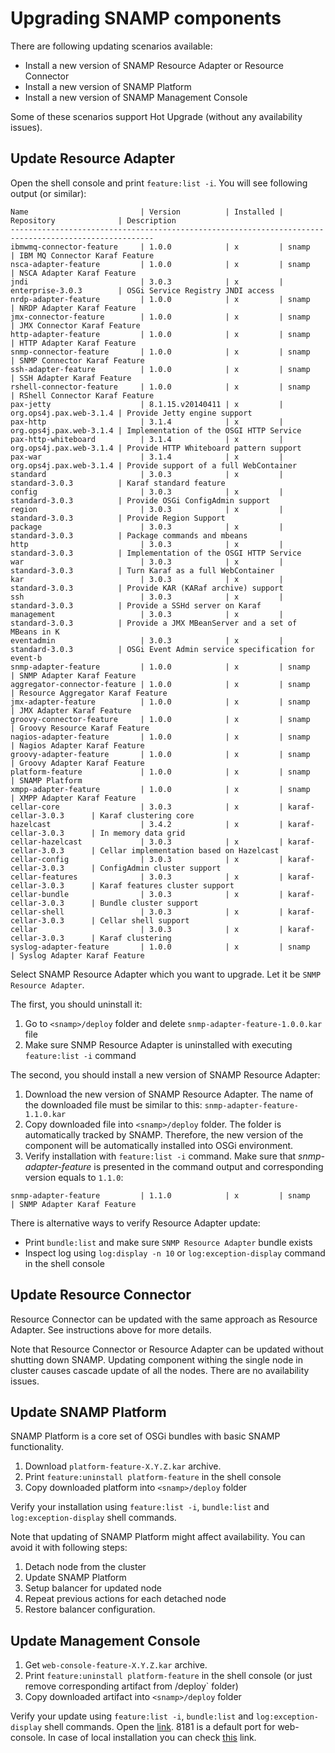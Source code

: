Upgrading SNAMP components
====

There are following updating scenarios available:
* Install a new version of SNAMP Resource Adapter or Resource Connector
* Install a new version of SNAMP Platform
* Install a new version of SNAMP Management Console

Some of these scenarios support Hot Upgrade (without any availability issues).

## Update Resource Adapter
Open the shell console and print `feature:list -i`. You will see following output (or similar):
```
Name                         | Version          | Installed | Repository              | Description
------------------------------------------------------------------------------------------------------
ibmwmq-connector-feature     | 1.0.0            | x         | snamp                   | IBM MQ Connector Karaf Feature
nsca-adapter-feature         | 1.0.0            | x         | snamp                   | NSCA Adapter Karaf Feature
jndi                         | 3.0.3            | x         | enterprise-3.0.3        | OSGi Service Registry JNDI access
nrdp-adapter-feature         | 1.0.0            | x         | snamp                   | NRDP Adapter Karaf Feature
jmx-connector-feature        | 1.0.0            | x         | snamp                   | JMX Connector Karaf Feature
http-adapter-feature         | 1.0.0            | x         | snamp                   | HTTP Adapter Karaf Feature
snmp-connector-feature       | 1.0.0            | x         | snamp                   | SNMP Connector Karaf Feature
ssh-adapter-feature          | 1.0.0            | x         | snamp                   | SSH Adapter Karaf Feature
rshell-connector-feature     | 1.0.0            | x         | snamp                   | RShell Connector Karaf Feature
pax-jetty                    | 8.1.15.v20140411 | x         | org.ops4j.pax.web-3.1.4 | Provide Jetty engine support
pax-http                     | 3.1.4            | x         | org.ops4j.pax.web-3.1.4 | Implementation of the OSGI HTTP Service
pax-http-whiteboard          | 3.1.4            | x         | org.ops4j.pax.web-3.1.4 | Provide HTTP Whiteboard pattern support
pax-war                      | 3.1.4            | x         | org.ops4j.pax.web-3.1.4 | Provide support of a full WebContainer
standard                     | 3.0.3            | x         | standard-3.0.3          | Karaf standard feature
config                       | 3.0.3            | x         | standard-3.0.3          | Provide OSGi ConfigAdmin support
region                       | 3.0.3            | x         | standard-3.0.3          | Provide Region Support
package                      | 3.0.3            | x         | standard-3.0.3          | Package commands and mbeans
http                         | 3.0.3            | x         | standard-3.0.3          | Implementation of the OSGI HTTP Service
war                          | 3.0.3            | x         | standard-3.0.3          | Turn Karaf as a full WebContainer
kar                          | 3.0.3            | x         | standard-3.0.3          | Provide KAR (KARaf archive) support
ssh                          | 3.0.3            | x         | standard-3.0.3          | Provide a SSHd server on Karaf
management                   | 3.0.3            | x         | standard-3.0.3          | Provide a JMX MBeanServer and a set of MBeans in K
eventadmin                   | 3.0.3            | x         | standard-3.0.3          | OSGi Event Admin service specification for event-b
snmp-adapter-feature         | 1.0.0            | x         | snamp                   | SNMP Adapter Karaf Feature
aggregator-connector-feature | 1.0.0            | x         | snamp                   | Resource Aggregator Karaf Feature
jmx-adapter-feature          | 1.0.0            | x         | snamp                   | JMX Adapter Karaf Feature
groovy-connector-feature     | 1.0.0            | x         | snamp                   | Groovy Resource Karaf Feature
nagios-adapter-feature       | 1.0.0            | x         | snamp                   | Nagios Adapter Karaf Feature
groovy-adapter-feature       | 1.0.0            | x         | snamp                   | Groovy Adapter Karaf Feature
platform-feature             | 1.0.0            | x         | snamp                   | SNAMP Platform
xmpp-adapter-feature         | 1.0.0            | x         | snamp                   | XMPP Adapter Karaf Feature
cellar-core                  | 3.0.3            | x         | karaf-cellar-3.0.3      | Karaf clustering core
hazelcast                    | 3.4.2            | x         | karaf-cellar-3.0.3      | In memory data grid
cellar-hazelcast             | 3.0.3            | x         | karaf-cellar-3.0.3      | Cellar implementation based on Hazelcast
cellar-config                | 3.0.3            | x         | karaf-cellar-3.0.3      | ConfigAdmin cluster support
cellar-features              | 3.0.3            | x         | karaf-cellar-3.0.3      | Karaf features cluster support
cellar-bundle                | 3.0.3            | x         | karaf-cellar-3.0.3      | Bundle cluster support
cellar-shell                 | 3.0.3            | x         | karaf-cellar-3.0.3      | Cellar shell support
cellar                       | 3.0.3            | x         | karaf-cellar-3.0.3      | Karaf clustering
syslog-adapter-feature       | 1.0.0            | x         | snamp                   | Syslog Adapter Karaf Feature
```
Select SNAMP Resource Adapter which you want to upgrade. Let it be `SNMP Resource Adapter`.

The first, you should uninstall it:
1. Go to `<snamp>/deploy` folder and delete `snmp-adapter-feature-1.0.0.kar` file
2. Make sure SNMP Resource Adapter is uninstalled with executing `feature:list -i` command

The second, you should install a new version of SNAMP Resource Adapter:
1. Download the new version of SNAMP Resource Adapter. The name of the downloaded file must be similar to this: `snmp-adapter-feature-1.1.0.kar`
2. Copy downloaded file into `<snamp>/deploy` folder. The folder is automatically tracked by SNAMP. Therefore, the new version of the component will be automatically installed into OSGi environment.
3. Verify installation with `feature:list -i` command. Make sure that _snmp-adapter-feature_ is presented in the command output and corresponding version equals to `1.1.0`:

```
snmp-adapter-feature         | 1.1.0            | x         | snamp                   | SNMP Adapter Karaf Feature

```

There is alternative ways to verify Resource Adapter update:
* Print `bundle:list` and make sure `SNMP Resource Adapter` bundle exists
* Inspect log using `log:display -n 10` or ` log:exception-display ` command in the shell console

## Update Resource Connector
Resource Connector can be updated with the same approach as Resource Adapter. See instructions above for more details.

Note that Resource Connector or Resource Adapter can be updated without shutting down SNAMP. Updating component withing the single node in cluster causes cascade update of all the nodes. There are no availability issues.

## Update SNAMP Platform
SNAMP Platform is a core set of OSGi bundles with basic SNAMP functionality.
1. Download `platform-feature-X.Y.Z.kar` archive.
2. Print `feature:uninstall platform-feature` in the shell console
3. Copy downloaded platform into `<snamp>/deploy` folder

Verify your installation using `feature:list -i`, `bundle:list` and `log:exception-display` shell commands.

Note that updating of SNAMP Platform might affect availability. You can avoid it with following steps: 
1. Detach node from the cluster
2. Update SNAMP Platform
3. Setup balancer for updated node
4. Repeat previous actions for each detached node
5. Restore balancer configuration.

## Update Management Console
1. Get `web-console-feature-X.Y.Z.kar` archive.
2. Print `feature:uninstall platform-feature` in the shell console (or just remove corresponding artifact from <snamp>/deploy` folder)
3. Copy downloaded artifact into `<snamp>/deploy` folder

Verify your update using `feature:list -i`, `bundle:list` and `log:exception-display` shell commands.
Open the [link](http://YOUR_HOST:8181/hawtio/login).
8181 is a default port for web-console. In case of local installation you can check [this](http://localhost:8181/hawtio/login) link.